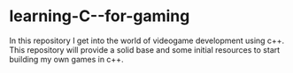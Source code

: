 # learning-C--for-gaming
In this repository I get into the world of videogame development using c++. This repository will provide a solid base and some initial resources to start building my own games in c++.
